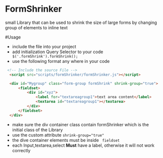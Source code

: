 # FormShrinker
small Library that can be used to shrink the size of large forms by changing group of elements to inline text

#Usage

* include the file into your project
* add initialization Query Selector to your code <code> $('.formShrink').formShrink(); </code>
* use the following format any where in your code
```html
 <!-- Include the source File -->
  <script src="scripts/formShrinker/formShrinker.js"></script>

  <div id="Mygroup" class="form-group formShrink" shrink-group="true">
      <fieldset>
          <div id="xyz">
              <label for="textareagroup1">text area content</label>
              <textarea id="textareagroup1"></textarea>
          </div>
      </fieldset>
  </div>
```
* make sure the div container class contain formShrinker which is the initial class of the Library
* use the custom attribute <code>shrink-group="true"</code>
* the dive container elements must be inside <code> fieldset </code>
* each Input,textarea,select <b>Must</b> have a label, otherwise it will not work correctly
